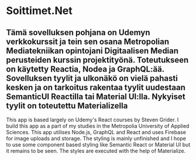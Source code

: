 # Soittimet.Net

Tämä sovelluksen pohjana on Udemyn verkkokurssit ja tein sen osana Metropolian Mediatekniikan opintojani Digitaalisen Median perusteiden kurssin projektityönä. Toteutukseen on käytetty Reactia, Nodea ja GraphQL:ää. Sovelluksen tyylit ja ulkonäkö on vielä pahasti kesken ja on tarkoitus rakentaa tyylit uudestaan SemanticUI Reactilla tai Material UI:lla. Nykyiset tyylit on toteutettu Materializella
---

This app is based largely on Udemy's React courses by Steven Grider. I build this app as a part of my studies in the Metropolia University of Applied Sciences. This app utilises Node.js, GraphQL and React and uses Firebase for image uploads and storage.
The styling is mainly unfinished and I hope to use some component based styling like Semantic React or Material UI but it remains to be seen. The styles are executed with the help of Materialize.


